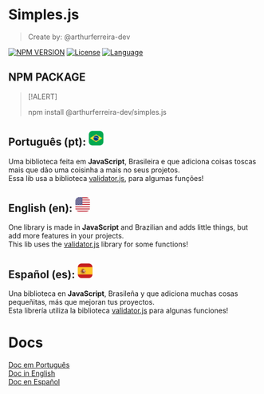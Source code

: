 # Simples.js
> Create by: @arthurferreira-dev

[![NPM VERSION](https://img.shields.io/badge/npm-1.0.0-ff0000)](npmjs.com/)
[![License](https://img.shields.io/badge/License-AGPL_3.0-purple)](LICENSE)
[![Language](https://img.shields.io/badge/language-JS-yellow)](docs/javascript.md)

## NPM PACKAGE
> [!ALERT]
>
> npm install @arthurferreira-dev/simples.js

## Português (pt): <a href="https://www.flaticon.com/free-icon/square_16150285?term=brasil&page=1&position=4&origin=search&related_id=16150285"><img src="icons/brasil.png" height="30px"></a>

Uma biblioteca feita em **JavaScript**, Brasileira e que adiciona coisas toscas mais que dão uma coisinha a mais no seus projetos. <br>
Essa lib usa a biblioteca [validator.js](https://github.com/validatorjs/validator.js), para algumas funções!

## English (en): <a href="https://www.flaticon.com/free-icon/square_16150270?related_id=16150270"><img src="icons/usa.png" height="30px"></a>

One library is made in **JavaScript** and Brazilian and adds little things, but add more features in your projects. <br>
This lib uses the [validator.js](https://github.com/validatorjs/validator.js) library for some functions!

## Español (es): <a href="https://www.flaticon.com/free-icon/square_16149586?term=spain&page=1&position=19&origin=search&related_id=16149586"><img src="icons/espana.png" height="30px"></a>

Una biblioteca en **JavaScript**, Brasileña y que adiciona muchas cosas pequeñitas, más que mejoran tus proyectos. <br>
Esta librería utiliza la biblioteca [validator.js](https://github.com/validatorjs/validator.js) para algunas funciones!

# Docs

[Doc em Português](docs/doc-pt.md) <br>
[Doc in English](docs/doc-en.md) <br>
[Doc en Español](docs/doc-es.md)
